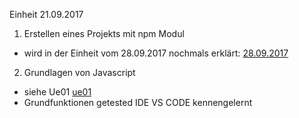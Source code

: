Einheit 21.09.2017

1. Erstellen eines Projekts mit npm Modul
  - wird in der Einheit vom 28.09.2017 nochmals erklärt: [28.09.2017](https://github.com/HTLMechatronics/m13-5ahme-fivu/blob/ritmam13/docs/28.09.0217%20.md)

2. Grundlagen von Javascript 
  - siehe Ue01 [ue01](https://github.com/HTLMechatronics/m13-5ahme-fivu/tree/ritmam13/projects/ue01)
  - Grundfunktionen getested IDE VS CODE kennengelernt

